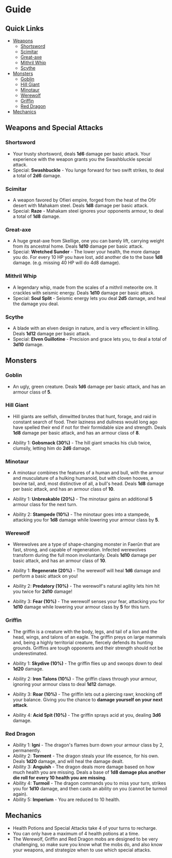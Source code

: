 # Guide
## Quick Links
- [Weapons](#weapons-and-special-attacks)
    - [Shortsword](#shortsword)
    - [Scimitar](#scimitar)
    - [Great-axe](#great-axe)
    - [Mithril Whip](#mithril-whip)
    - [Scythe](#scythe)
- [Monsters](#monsters)
    - [Goblin](#goblin)
    - [Hill Giant](#hill-giant)
    - [Minotaur](#minotaur)
    - [Werewolf](#werewolf)
    - [Griffin](#griffin)
    - [Red Dragon](#red-dragon)
- [Mechanics](#mechanics)

## Weapons and Special Attacks

### Shortsword

- Your trusty shortsword, deals **1d6** damage per basic attack. Your experience with the weapon grants you the Swashbluckle special attack.
- Special: **Swashbuckle** - You lunge forward for two swift strikes, to deal a total of **2d6** damage.

### Scimitar

- A weapon favored by Ofieri empire, forged from the heat of the Ofir desert with Mahakam steel. Deals **1d8** damage per basic attack.
- Special: **Raze** - Mahakam steel ignores your opponents armour, to deal a total of **1d8** damage.

### Great-axe

- A huge great-axe from Skellige, one you can barely lift, carrying weight from its ancestral home. Deals **1d10** damage per basic attack.
- Special: **Wretched Sunder** - The lower your health, the more damage you do. For every 10 HP you have lost, add another die to the base **1d8** damage. (e.g. missing 40 HP will do 4d8 damage).

### Mithril Whip

- A legendary whip, made from the scales of a mithril meteorite ore. It crackles with seismic energy. Deals **1d10** damage per basic attack.
- Special: **Soul Split** - Seismic energy lets you deal **2d5** damage, and heal the damage you deal.

### Scythe

- A blade with an elven design in nature, and is very effecient in killing. Deals **1d12** damage per basic attack.
- Special: **Elven Guillotine** - Precision and grace lets you, to deal a total of **3d10** damage.

## Monsters

### Goblin 

- An ugly, green creature. Deals **1d6** damage per basic attack, and has an armour class of **5**. 

### Hill Giant

- Hill giants are selfish, dimwitted brutes that hunt, forage, and raid in constant search of food. Their laziness and dullness would long ago have spelled their end if not for their formidable size and strength. Deals **1d8** damage per basic attack, and has an armour class of **8**. 

- Ability 1: **Gobsmack (30%)** - The hill giant smacks his club twice, clumsily, letting him do **2d6** damage.

### Minotaur

- A minotaur combines the features of a human and bull, with the armour and musculature of a hulking humanoid, but with cloven hooves, a bovine tail, and, most distinctive of all, a bull's head. Deals **1d8** damage per basic attack, and has an armour class of **10**. 

- Ability 1: **Unbreakable (20%)** - The minotaur gains an additional **5** armour class for the next turn.
- Ability 2: **Stampede (10%)** - The minotaur goes into a stampede, attacking you for **1d8** damage while lowering your armour class by **5**.

### Werewolf

- Werewolves are a type of shape-changing monster in Faerûn that are fast, strong, and capable of regeneration. Infected werewolves transform during the full moon involuntarily. Deals **1d10** damage per basic attack, and has an armour class of **10**.

- Ability 1: **Regenerate (20%)** - The werewolf will heal **1d6** damage and perform a basic attack on you!
- Ability 2: **Predatory (10%)** - The werewolf's natural agility lets him hit you twice for **2d10** damage!
- Ability 3: **Fear (10%)** - The werewolf senses your fear, attacking you for **1d10** damage while lowering your armour class by **5** for this turn.

### Griffin

- The griffin is a creature with the body, legs, and tail of a lion and the head, wings, and talons of an eagle. The griffin preys on large mammals and, being a highly territorial creature, fiercely defends its hunting grounds. Griffins are tough opponents and their strength should not be underestimated.

- Ability 1: **Skydive (10%)** - The griffin flies up and swoops down to deal **1d20** damage.
- Ability 2: **Iron Talons (10%)** - The griffin claws through your armour, ignoring your armour class to deal **1d12** damage.
- Ability 3: **Roar (10%)** - The griffin lets out a piercing rawr, knocking off your balance. Giving you the chance to **damage yourself on your next attack**.
- Ability 4: **Acid Spit (10%)** - The griffin sprays acid at you, dealing **3d6** damage.

### Red Dragon

- Ability 1: **Igni** - The dragon's flames burn down your armour class by 2, permanently.
- Ability 2: **Torment** - The dragon steals your life essence, for his own. Deals **1d20** damage, and will heal the damage dealt.
- Ability 3: **Anguish** - The dragon deals more damage based on how much health you are missing. Deals a base of **1d8 damage plus another die roll for every 10 health you are missing**.
- Ability 4: **Turmoil** - The dragon commands you to miss your turn, strikes you for **1d10** damage, and then casts an ability on you (cannot be turmoil again).
- Ability 5: **Imperium** - You are reduced to 10 health.

## Mechanics

- Health Potions and Special Attacks take 4 of your turns to recharge. 
- You can only have a maximum of 4 health potions at a time.
- The Werewolf, Griffin and Red Dragon mobs are designed to be very challenging, so make sure you know what the mobs do, and also know your weapons, and strategize when to use which special attacks.